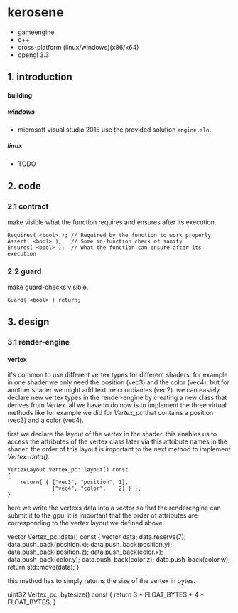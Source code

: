 # kerosene
- gameengine
- c++
- cross-platform (linux/windows)(x86/x64)
- opengl 3.3

## 1. introduction
#### building
##### windows
* microsoft visual studio 2015
use the provided solution `engine.sln`.

##### linux
* TODO

## 2. code
### 2.1 contract
make visible what the function requires and ensures after its execution.

    Requires( <bool> ); // Required by the function to work properly
    Assert( <bool> );   // Some in-function check of sanity 
    Ensures( <bool> );  // What the function can ensure after its execution

### 2.2 guard
make guard-checks visible.

    Guard( <bool> ) return;

## 3. design
### 3.1 render-engine
#### vertex
it's common to use different vertex types for different shaders. for example in one shader we only need the position (vec3) and the color (vec4), but for another shader we might add texture coordiantes (vec2). we can easiely declare new vertex types in the render-engine by creating a new class that derives from *Vertex*. all we have to do now is to implement the three virtual methods like for example we did for *Vertex_pc* that contains a position (vec3) and a color (vec4).

first we declare the layout of the vertex in the shader. this enables us to access the attributes of the vertex class later via this attribute names in the shader. the order of this layout is important to the next method to implement *Vertex::data()*.

    VertexLayout Vertex_pc::layout() const
    {
        return{ { {"vec3", "position", 1}, 
                  {"vec4", "color",    2} } };
    }

here we write the vertexs data into a vector so that the renderengine can submit it to the gpu. it is important that the order of attributes are corresponding to the vertex layout we defined above.

vector<float> Vertex_pc::data() const
{
    vector<float> data;
    data.reserve(7);
    data.push_back(position.x);
    data.push_back(position.y);
    data.push_back(position.z);
    data.push_back(color.x);
    data.push_back(color.y);
    data.push_back(color.z);
    data.push_back(color.w);
    return std::move(data);
}

this method has to simply returns the size of the vertex in bytes.

uint32 Vertex_pc::bytesize() const 
{ 
    return 3 * FLOAT_BYTES + 4 * FLOAT_BYTES; 
}
